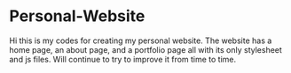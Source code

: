 # Personal-Website

Hi this is my codes for creating my personal website. The website has a home page, an about page, and a portfolio page all with its only stylesheet and js files. Will continue to try to improve it from time to time. 


